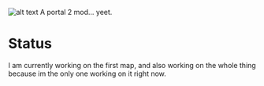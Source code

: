 ![alt text](https://imgur.com/a/zao1XW3)
A portal 2 mod... yeet.
# Status
I am currently working on the first map, and also working on the whole thing because im the only one working on it right now.
